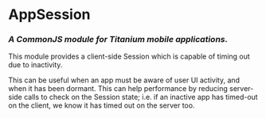 # AppSession

### _A CommonJS module for Titanium mobile applications._

This module provides a client-side Session which is capable of timing out due to inactivity.

This can be useful when an app must be aware of user UI activity, and when it has been dormant. This can help performance by reducing server-side calls to check on the Session state; i.e. if an inactive app has timed-out on the client, we know it has timed out on the server too.

